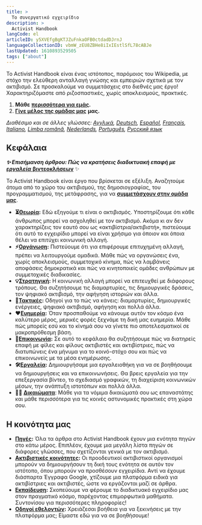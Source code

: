 ```yaml
---
title: >
  Το συνεργατικό εγχειρίδιο
description: >
  Activist Handbook
langCode: el
articleID: y5XVEfgBgKTJZuFnkaOFB0ctdadDJrnJ
languageCollectionID: vbmW_zEU8ZBHe8iIxIEstlSfL78cABJe
lastUpdated: 1610893529505
tags: ["about"]
---
```


Το Activist Handbook είναι ένας ιστότοπος, παρόμοιος του Wikipedia, με στόχο την ελεύθερη ανταλλαγή γνώσης και εμπειριών σχετικά με τον ακτιβισμό. Σε προσκαλούμε να συμμετάσχεις στο διεθνές μας έργο! Χαρακτηριζόμαστε από ριζοσπαστικές, χωρίς αποκλεισμούς, πρακτικές.

1.  **Μάθε** [**περισσότερα για εμάς**](/about)**.**
2.  [**Γίνε μέλος της ομάδας μας**](/e/en/join) **μας.**

_Διαθέσιμο και σε άλλες γλώσσες:_ [_Αγγλικά_](/home/)_,_ [_Deutsch_](/de/)_,_ [_Español_](/es/)_,_ [_Français_](/fr/)_,_ [_Italiano_](/it/)_,_ [_Limba română_](/ro/)_,_ [_Nederlands_](/nl/)_,_ [_Português_](/pt/)_,_ [_Русский язык_](/ru/)

<div></div>

## Κεφάλαια

_**✨ Επισήμανση άρθρου: Πώς να κρατήσεις διαδικτυακή επαφή με**_ [_**εργαλεία**_ **βιντεοκλήσεων**](/tools/video-calling) ✨

Το Activist Handbook είναι έργο που βρίσκεται σε εξέλιξη. Αναζητούμε άτομα από το χώρο του ακτιβισμού, της δημοσιογραφίας, του προγραμματισμού, της μετάφρασης, για να [**συμμετάσχουν στην ομάδα μας**](/join).

-   **⏳**[**Θεωρία**](/getting-started)**:** Εδώ εξηγούμε τι είναι ο ακτιβισμός. Υποστηρίζουμε ότι κάθε άνθρωπος μπορεί να ασχοληθεί με τον ακτιβισμό. Ακόμα κι αν δεν χαρακτηρίζεις τον εαυτό σου ως «ακτιβίστρια/ακτιβιστή», πιστεύουμε ότι αυτό το εγχειρίδιο μπορεί να είναι χρήσιμο για όποιον και όποια θέλει να επιτύχει κοινωνική αλλαγή.
-   **⚡️**[**Οργάνωση**](/organising)**:** Πιστεύουμε ότι για επιφέρουμε επιτυχημένη αλλαγή, πρέπει να λειτουργούμε ομαδικά. Μάθε πώς να οργανώσεις ένα, χωρίς αποκλεισμούς, συμμετοχικό κίνημα, πώς να λαμβάνεις αποφάσεις δημοκρατικά και πώς να κινητοποιείς ομάδες ανθρώπων με συμμετοχικές διαδικασίες.
-   **💡**[**Στρατηγική**](/strategy)**:** Η κοινωνική αλλαγή μπορεί να επιτευχθεί με διάφορους τρόπους. Θα συζητήσουμε τις διαμαρτυρίες, τις δημιουργικές δράσεις, τον ψηφιακό ακτιβισμό, την αφήγηση ιστοριών και άλλα.
-   **📣**[**Τακτικές**](/tactics)**:** Οδηγοί για το πώς να κάνεις: διαμαρτυρίες, δημιουργικές ενέργειες, ψηφιακό ακτιβισμό, αφήγηση και πολλά άλλα.
-   **❤️**[**Ευημερία**](/wellbeing)**:** Όταν προσπαθούμε να κάνουμε αυτόν τον κόσμο ένα καλύτερο μέρος, μερικές φορές ξεχνάμε τη δική μας ευημερία. Μάθε πώς μπορείς εσύ και το κίνημά σου να γίνετε πιο αποτελεσματικοί σε μακροπρόθεσμη βάση.
-   **💬**[**Επικοινωνία**](/communication)**:** Σε αυτό το κεφάλαιο θα συζητήσουμε πώς να διατηρείς επαφή με φίλες και φίλους ακτιβιστές και ακτιβίστριες, πώς να διατυπώνεις ένα μήνυμα για το κοινό-στόχο σου και πώς να επικοινωνείς με τα μέσα ενημέρωσης.
-   **🛠**[**Εργαλεία**](/tools)**:** Δημιουργήσαμε μια εργαλειοθήκη για να σε βοηθήσουμε να δημιουργήσεις και να επικοινωνήσεις. Θα βρεις εργαλεία για την επεξεργασία βίντεο, το σχεδιασμό γραφικών, τη διαχείριση κοινωνικών μέσων, την ανάπτυξη ιστοτόπων και πολλά άλλα.
-   🧑‍⚖️ [**Δικαιώματα**](/rights): Μάθε για τα νόμιμα δικαιώματά σου ως επαναστάτης και μάθε περισσότερα για τις κοινές αστυνομικές πρακτικές στη χώρα σου.

## Η κοινότητα μας

-   [**Πηγές**](/resources)**:** Όλα τα άρθρα στο Activist Handbook έχουν μια ενότητα πηγών στο κάτω μέρος. Επιπλέον, έχουμε μια μεγάλη λίστα πηγών σε διάφορες γλώσσες, που σχετίζονται γενικά με τον ακτιβισμό.
-   [**Ακτιβιστικές κοινότητες**](/communities)**:** Οι προοδευτικοί ακτιβιστικοί οργανισμοί μπορούν να δημιουργήσουν τη δική τους ενότητα σε αυτόν τον ιστότοπο, όπου μπορούν να προσθέσουν εγχειρίδια. Αντί να έχουμε διάσπαρτα Έγγραφα Google, χτίζουμε μια πλατφόρμα ειδικά για ακτιβίστριες και ακτιβιστές, ώστε να εργάζονται μαζί σε άρθρα.
-   [**Εκπαίδευση**](/trainings)**:** Σκοπεύουμε να φέρουμε το διαδικτυακό εγχειρίδιο μας στον πραγματικό κόσμο, παρέχοντας επιμορφωτικά μαθήματα. Συντονίσου για περισσότερες πληροφορίες!
-   [**Οδηγοί εθελοντών**](/support)**:** Χρειάζεσαι βοήθεια για να ξεκινήσεις με την πλατφόρμα μας; Είμαστε εδώ για να σε βοηθήσουμε!